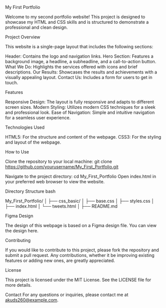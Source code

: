 My First Portfolio

Welcome to my second portfolio website! This project is designed to showcase my HTML and CSS skills and is structured to demonstrate a professional and clean design.

Project Overview

This website is a single-page layout that includes the following sections:

Header: Contains the logo and navigation links.
Hero Section: Features a background image, a headline, a subheadline, and a call-to-action button.
What We Do: Highlights the services offered with icons and brief descriptions.
Our Results: Showcases the results and achievements with a visually appealing layout.
Contact Us: Includes a form for users to get in touch.

Features

Responsive Design: The layout is fully responsive and adapts to different screen sizes.
Modern Styling: Utilizes modern CSS techniques for a sleek and professional look.
Ease of Navigation: Simple and intuitive navigation for a seamless user experience.

Technologies Used

HTML5: For the structure and content of the webpage.
CSS3: For the styling and layout of the webpage.

How to Use

Clone the repository to your local machine:
git clone https://github.com/yourusername/My_First_Portfolio.git

Navigate to the project directory:
cd My_First_Portfolio
Open index.html in your preferred web browser to view the website.

Directory Structure
bash

My_First_Portfolio/
│
├── css_basic/
│   ├── base.css
│   ├── styles.css
│   ├── index.html
│   └── tweets.html
│
├── README.md

Figma Design

The design of this webpage is based on a Figma design file. You can view the design here.

Contributing

If you would like to contribute to this project, please fork the repository and submit a pull request. Any contributions, whether it be improving existing features or adding new ones, are greatly appreciated.

License

This project is licensed under the MIT License. See the LICENSE file for more details.

Contact
For any questions or inquiries, please contact me at akuds260@example.com.
